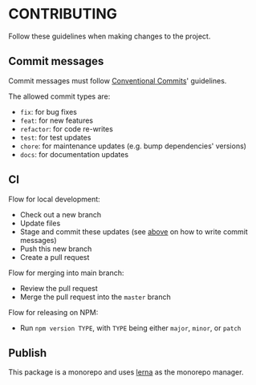 # CONTRIBUTING

Follow these guidelines when making changes to the project.

## Commit messages

Commit messages must follow
[Conventional Commits](https://www.conventionalcommits.org)' guidelines.

The allowed commit types are:

- `fix`: for bug fixes
- `feat`: for new features
- `refactor`: for code re-writes
- `test`: for test updates
- `chore`: for maintenance updates (e.g. bump dependencies' versions)
- `docs`: for documentation updates 

## CI

Flow for local development:

- Check out a new branch
- Update files
- Stage and commit these updates (see [above](#commit-messages) on how to write
commit messages)
- Push this new branch
- Create a pull request

Flow for merging into main branch:

- Review the pull request
- Merge the pull request into the `master` branch

Flow for releasing on NPM:

- Run `npm version TYPE`, with `TYPE` being either `major`, `minor`, or `patch`

## Publish

This package is a monorepo and uses [lerna](https://github.com/lerna/lerna) as the monorepo manager.
